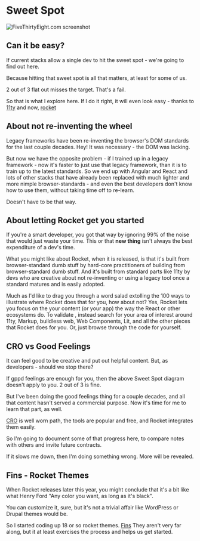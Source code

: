 
# Sweet Spot

<img class="bordered" src="/_merged_assets/_static/images/webSweetSpot.svg" alt="FiveThirtyEight.com screenshot" />

## Can it be easy?

If current stacks allow a single dev to hit the sweet spot - we're going to find out here.

Because hitting that sweet spot is all that matters, at least for some of us.

2 out of 3 flat out misses the target. That's a fail.

So that is what I explore here. If I do it right, it will even look easy - thanks to [11ty](https://www.11ty.dev/) and now, [rocket](https://rocket.modern-web.dev/)

## About not re-inventing the wheel

Legacy frameworks have been re-inventing the browser's DOM standards for the last couple decades. Hey! It was necessary - the DOM was lacking.

But now we have the opposite problem - if I trained up in a legacy framework - now it's faster to just use that legacy framework, than it is to train up to the latest standards. So we end up with Angular and React and lots of other stacks that have already been replaced with much lighter and more nimple browser-standards - and even the best developers don't know how to use them, without taking time off to re-learn.

Doesn't have to be that way.

## About letting Rocket get you started

If you're a smart developer, you got that way by ignoring 99% of the noise that would just waste your time. This or that **new thing** isn't always the best expenditure of a dev's time.

What you might like about Rocket, when it is released, is that it's built from browser-standard dumb stuff by hard-core practitioners of building from browser-standard dumb stuff. And it's built from standard parts like 11ty by devs who are creative about not re-inventing or using a legacy tool once a standard matures and is easily adopted.

Much as I'd like to drag you through a word salad extolling the 100 ways to illustrate where Rocket does that for you, how about not? Yes, Rocket lets you focus on the your content (or your app) the way the React or other ecosystems do. To validate , instead search for your area of interest around 11ty, Markup, buildless web, Web Components, Lit, and all the other pieces that Rocket does for you. Or, just browse through the code for yourself.

## CRO vs Good Feelings

It can feel good to be creative and put out helpful content. But, as developers - should we stop there?

If gppd feelings are enough for you, then the above Sweet Spot diagram doesn't apply to you. 2 out of 3 is fine.

But I've been doing the good feelings thing for a couple decades, and all that content hasn't served a commercial purpose. Now it's time for me to learn that part, as well.

[CRO](https://en.wikipedia.org/wiki/Conversion_rate_optimization) is well worn path, the tools are popular and free, and Rocket integrates them easily. 

So I'm going to document some of that progress here, to compare notes with others and invite future contracts.

If it slows me down, then I'm doing something wrong. More will be revealed.

## Fins - Rocket Themes

When Rocket releases later this year, you might conclude that it's a bit like what Henry Ford "Any color you want, as long as it's black". 

You can customize it, sure, but it's not a trivial affair like WordPress or Drupal themes would be.

So I started coding up 18 or so rocket themes. [Fins](/rocket-themes) They aren't very far along, but it at least exercises the process and helps us get started.

